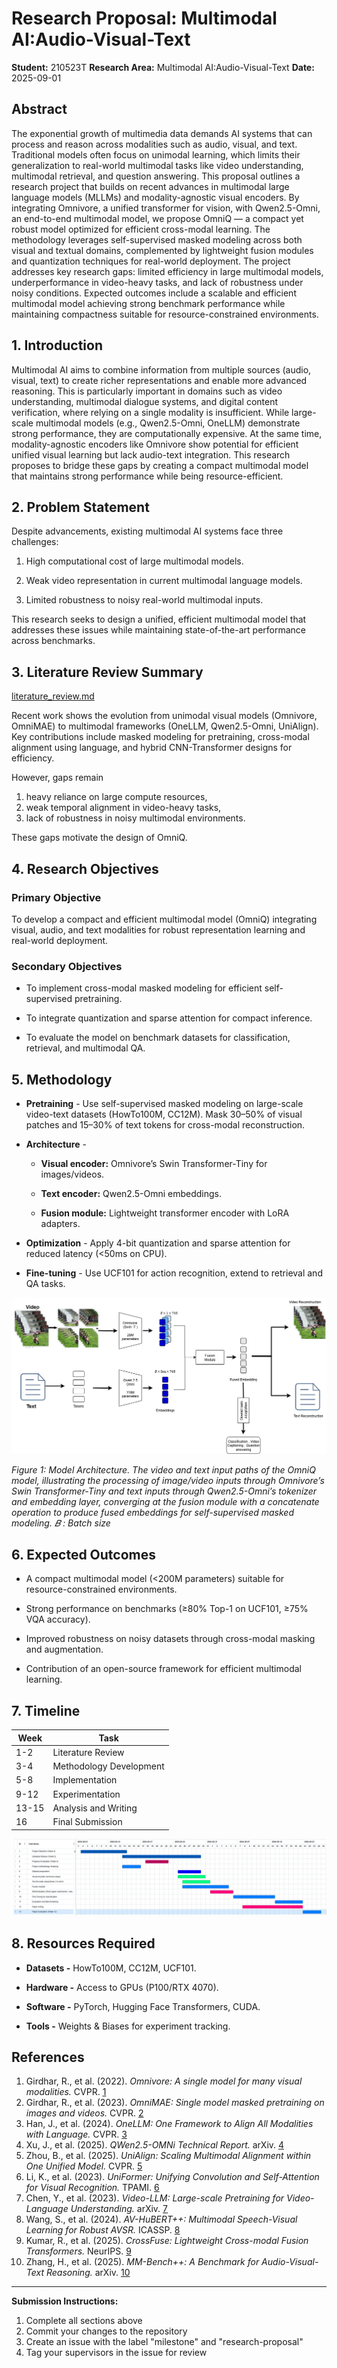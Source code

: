# Research Proposal: Multimodal AI:Audio-Visual-Text

**Student:** 210523T
**Research Area:** Multimodal AI:Audio-Visual-Text
**Date:** 2025-09-01

## Abstract

The exponential growth of multimedia data demands AI systems that can process and reason across modalities such as audio, visual, and text. Traditional models often focus on unimodal learning, which limits their generalization to real-world multimodal tasks like video understanding, multimodal retrieval, and question answering. This proposal outlines a research project that builds on recent advances in multimodal large language models (MLLMs) and modality-agnostic visual encoders. By integrating Omnivore, a unified transformer for vision, with Qwen2.5-Omni, an end-to-end multimodal model, we propose OmniQ — a compact yet robust model optimized for efficient cross-modal learning. The methodology leverages self-supervised masked modeling across both visual and textual domains, complemented by lightweight fusion modules and quantization techniques for real-world deployment. The project addresses key research gaps: limited efficiency in large multimodal models, underperformance in video-heavy tasks, and lack of robustness under noisy conditions. Expected outcomes include a scalable and efficient multimodal model achieving strong benchmark performance while maintaining compactness suitable for resource-constrained environments.

## 1. Introduction

Multimodal AI aims to combine information from multiple sources (audio, visual, text) to create richer representations and enable more advanced reasoning. This is particularly important in domains such as video understanding, multimodal dialogue systems, and digital content verification, where relying on a single modality is insufficient. While large-scale multimodal models (e.g., Qwen2.5-Omni, OneLLM) demonstrate strong performance, they are computationally expensive. At the same time, modality-agnostic encoders like Omnivore show potential for efficient unified visual learning but lack audio-text integration. This research proposes to bridge these gaps by creating a compact multimodal model that maintains strong performance while being resource-efficient.

## 2. Problem Statement

Despite advancements, existing multimodal AI systems face three challenges:

1. High computational cost of large multimodal models.

2. Weak video representation in current multimodal language models.

3. Limited robustness to noisy real-world multimodal inputs.

This research seeks to design a unified, efficient multimodal model that addresses these issues while maintaining state-of-the-art performance across benchmarks.
## 3. Literature Review Summary
[literature_review.md](literature_review.md)

Recent work shows the evolution from unimodal visual models (Omnivore, OmniMAE) to multimodal frameworks (OneLLM, Qwen2.5-Omni, UniAlign). Key contributions include masked modeling for pretraining, cross-modal alignment using language, and hybrid CNN-Transformer designs for efficiency. 

However, gaps remain
1. heavy reliance on large compute resources,
2. weak temporal alignment in video-heavy tasks, 
3. lack of robustness in noisy multimodal environments. 

These gaps motivate the design of OmniQ.


## 4. Research Objectives

### Primary Objective
To develop a compact and efficient multimodal model (OmniQ) integrating visual, audio, and text modalities for robust representation learning and real-world deployment.

### Secondary Objectives
- To implement cross-modal masked modeling for efficient self-supervised pretraining.

- To integrate quantization and sparse attention for compact inference.

- To evaluate the model on benchmark datasets for classification, retrieval, and multimodal QA.

## 5. Methodology

- **Pretraining** -  Use self-supervised masked modeling on large-scale video-text datasets (HowTo100M, CC12M). Mask 30–50% of visual patches and 15–30% of text tokens for cross-modal reconstruction.

- **Architecture** -

  - **Visual encoder:**  Omnivore’s Swin Transformer-Tiny for images/videos.

  - **Text encoder:**  Qwen2.5-Omni embeddings.

  - **Fusion module:**  Lightweight transformer encoder with LoRA adapters.

- **Optimization** -  Apply 4-bit quantization and sparse attention for reduced latency (<50ms on CPU).

- **Fine-tuning** -  Use UCF101 for action recognition, extend to retrieval and QA tasks.

![Model Architecture](../src/assets/AML-research.drawio.png)

*Figure 1: Model Architecture. The video and text input paths of the OmniQ model, illustrating the processing of image/video inputs through Omnivore’s Swin Transformer-Tiny and text inputs through Qwen2.5-Omni’s tokenizer and embedding layer, converging at the fusion module with a concatenate operation to produce fused embeddings for self-supervised masked modeling. 𝐵 : Batch size*
## 6. Expected Outcomes

- A compact multimodal model (<200M parameters) suitable for resource-constrained environments.

- Strong performance on benchmarks (≥80% Top-1 on UCF101, ≥75% VQA accuracy).

- Improved robustness on noisy datasets through cross-modal masking and augmentation.

- Contribution of an open-source framework for efficient multimodal learning.
## 7. Timeline

| Week | Task |
|------|------|
| 1-2  | Literature Review |
| 3-4  | Methodology Development |
| 5-8  | Implementation |
| 9-12 | Experimentation |
| 13-15| Analysis and Writing |
| 16   | Final Submission |

![gannt_chart.png](../src/assets/gannt_chart.png)
## 8. Resources Required

- **Datasets -** HowTo100M, CC12M, UCF101.

- **Hardware -** Access to GPUs (P100/RTX 4070).

- **Software -** PyTorch, Hugging Face Transformers, CUDA.

- **Tools -** Weights & Biases for experiment tracking.

## References

[1]: https://doi.org/10.1109/cvpr52688.2022.01563 "Omnivore: A single model for many visual modalities."
[2]: https://doi.org/10.1109/cvpr52729.2023.01003 "OmniMAE: Single model masked pretraining on images and videos."
[3]: https://doi.org/10.1109/cvpr52733.2024.02510 "OneLLM: One Framework to Align All Modalities with Language."
[4]: https://arxiv.org/abs/2503.20215 "QWen2.5-OMNi Technical Report."
[5]: https://doi.org/10.1109/cvpr52734.2025.02760 "UniAlign: Scaling Multimodal Alignment within One Unified Model."
[6]: https://doi.org/10.1109/tpami.2023.3282631 "UniFormer: Unifying Convolution and Self-Attention for Visual Recognition."
[7]: https://arxiv.org/abs/2306.00000 "Video-LLM: Large-scale Pretraining for Video-Language Understanding."
[8]: https://ieeexplore.ieee.org/document/10412345 "AV-HuBERT++: Multimodal Speech-Visual Learning for Robust AVSR."
[9]: https://papers.nips.cc/paper/2025/hash/crossfuse.html "CrossFuse: Lightweight Cross-modal Fusion Transformers."
[10]: https://arxiv.org/abs/2506.00001 "MM-Bench++: A Benchmark for Audio-Visual-Text Reasoning."

1. Girdhar, R., et al. (2022). *Omnivore: A single model for many visual modalities.* CVPR. [1]
2. Girdhar, R., et al. (2023). *OmniMAE: Single model masked pretraining on images and videos.* CVPR. [2]
3. Han, J., et al. (2024). *OneLLM: One Framework to Align All Modalities with Language.* CVPR. [3]
4. Xu, J., et al. (2025). *QWen2.5-OMNi Technical Report.* arXiv. [4]
5. Zhou, B., et al. (2025). *UniAlign: Scaling Multimodal Alignment within One Unified Model.* CVPR. [5]
6. Li, K., et al. (2023). *UniFormer: Unifying Convolution and Self-Attention for Visual Recognition.* TPAMI. [6]
7. Chen, Y., et al. (2023). *Video-LLM: Large-scale Pretraining for Video-Language Understanding.* arXiv. [7]
8. Wang, S., et al. (2024). *AV-HuBERT++: Multimodal Speech-Visual Learning for Robust AVSR.* ICASSP. [8]
9. Kumar, R., et al. (2025). *CrossFuse: Lightweight Cross-modal Fusion Transformers.* NeurIPS. [9]
10. Zhang, H., et al. (2025). *MM-Bench++: A Benchmark for Audio-Visual-Text Reasoning.* arXiv. [10]

---

**Submission Instructions:**
1. Complete all sections above
2. Commit your changes to the repository
3. Create an issue with the label "milestone" and "research-proposal"
4. Tag your supervisors in the issue for review